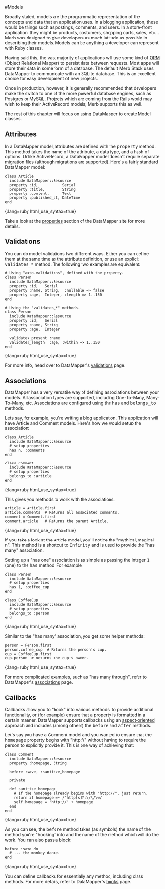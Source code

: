 #Models

Broadly stated, models are the programmatic representation
of the concepts and data that an application uses.
In a blogging application, these would be things
such as postings, comments, and users.
In a store-front application,
they might be products, costumers, shopping carts, sales, etc...
Merb was designed to give developers as much latitude as possible
in describing their models.
Models can be anything a developer can represent with Ruby classes.

Having said this, the vast majority of applications
will use some kind of [ORM][] (Object Relational Mapper)
to persist data between requests.
Most apps will store their data in some form of a database.
The default Merb Stack uses DataMapper to communicate with an SQLite database.
This is an excellent choice for easy development of new projects.

Once in production, however,
it is generally recommended that developers make the switch
to one of the more powerful database engines, such as Postgres or MySQL.
Projects which are coming from the Rails world
may wish to keep their ActiveRecord models; Merb supports this as well.

The rest of this chapter will focus on using DataMapper
to create Model classes.

## Attributes

In a DataMapper model, attributes are defined with the <tt>property</tt> method.
This method takes the name of the attribute, a data type, and a hash of
options.  Unlike ActiveRecord, a DataMapper model doesn't require separate
migration files (although migrations are supported).  Here's a fairly standard
DataMapper model:

    class Article
      include DataMapper::Resource
      property :id,           Serial
      property :title,        String
      property :content,      Text
      property :published_at, DateTime
    end
{:lang=ruby html_use_syntax=true}

Take a look at the [properties][] section of the DataMapper site for more details.

## Validations

You can do model validations two different ways. Either you can define them at
the same time as the attribute definition, or use an explicit <tt>validates_*</tt>
method.  The following two examples are equivalent:

    # Using "auto-validations", defined with the property.
    class Person
      include DataMapper::Resource
      property :id,   Serial
      property :name, String,  :nullable => false
      property :age,  Integer, :length => 1..150
    end

    # Using the "validates_*" methods.
    class Person
      include DataMapper::Resource
      property :id,   Serial
      property :name, String
      property :age,  Integer

      validates_present :name
      validates_length  :age, :within => 1..150
    end
{:lang=ruby html_use_syntax=true}

For more info, head over to DataMapper's [validations][] page.

## Associations

DataMapper has a very versatile way of defining associations between your models.
All association types are supported, including One-To-Many, Many-To-Many, etc.
Associations are configured using the <tt>has</tt> and <tt>belongs_to</tt> methods.

Lets say, for example, you're writing a blog application. This application will
have Article and Comment models. Here's how we would setup the association:

    class Article
      include DataMapper::Resource
      # setup properties
      has n, :comments
    end

    class Comment
      include DataMapper::Resource
      # setup properties
      belongs_to :article
    end
{:lang=ruby html_use_syntax=true}

This gives you methods to work with the associations.

    article = Article.first
    article.comments  # Returns all associated comments.
    comment = Comment.first
    comment.article   # Returns the parent Article.
{:lang=ruby html_use_syntax=true}

If you take a look at the Article model, you'll notice the "mythical, magical <tt>n</tt>".
This method is a shortcut to <tt>Infinity</tt> and is used to provide the
"has many" association.

Setting up a "has one" association is as simple as passing the integer <tt>1</tt>
(one) to the <tt>has</tt> method. For example:

    class Person
      include DataMapper::Resource
      # setup properties
      has 1, :coffee_cup
    end

    class CoffeeCup
      include DataMapper::Resource
      # setup properties
      belongs_to :person
    end
{:lang=ruby html_use_syntax=true}

Similar to the "has many" association, you get some helper methods:

    person = Person.first
    person.coffee_cup  # Returns the person's cup.
    cup = CoffeeCup.first
    cup.person  # Returns the cup's owner.
{:lang=ruby html_use_syntax=true}

For more complicated examples, such as "has many through", refer to DataMapper's
[associations][] page.

## Callbacks

Callbacks allow you to "hook" into various methods, to provide additional
functionality, or (for example) ensure that a property is formatted in a certain
manner. DataMapper supports callbacks using an [aspect-oriented][] approach
and includes (among others) the <tt>before</tt> and <tt>after</tt> methods.

Let's say you have a Comment model and you wanted to ensure that the
<tt>homepage</tt> property begins with "http://" without having to require
the person to explicitly provide it. This is one way of achieving that:

    class Comment
      include DataMapper::Resource
      property :homepage, String

      before :save, :sanitize_homepage

      private

      def sanitize_homepage
        # If the homepage already begins with "http://", just return.
        return if homepage =~ /^http[s]?:\/\/\w/
        self.homepage = 'http://' + homepage
      end
    end
{:lang=ruby html_use_syntax=true}

As you can see, the <tt>before</tt> method takes (as symbols) the name of the
method you're "hooking" into and the name of the method which will do the work.
You can also pass a block:

    before :save do
      # ... the monkey dance.
    end
{:lang=ruby html_use_syntax=true}

You can define callbacks for essentially any method, including class methods.
For more details, refer to DataMapper's [hooks][] page.

[ORM]:             http://en.wikipedia.org/wiki/Object-relational_mapping
[properties]:      http://datamapper.org/doku.php?id=docs:properties
[validations]:     http://datamapper.org/doku.php?id=docs:validations
[associations]:    http://datamapper.org/doku.php?id=docs:associations
[aspect-oriented]: http://en.wikipedia.org/wiki/Aspect_oriented
[hooks]:           http://datamapper.org/doku.php?id=docs:hooks
